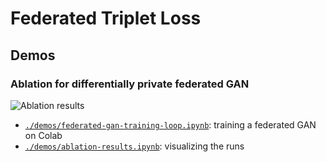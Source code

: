 # Federated Triplet Loss

## Demos

### Ablation for differentially private federated GAN

![Ablation results](./demos/ablation_results.gif)

- [`./demos/federated-gan-training-loop.ipynb`](./demos/federated-gan-training-loop.ipynb): training a federated GAN on Colab
- [`./demos/ablation-results.ipynb`](./demos/ablation-results.ipynb): visualizing the runs
